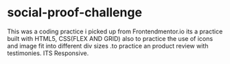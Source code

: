 # social-proof-challenge
This was a coding practice i picked up from Frontendmentor.io its a practice built with HTML5, CSS(FLEX AND GRID) also to practice the use of icons and image fit into different div sizes .to practice an product review with testimonies. ITS Responsive.
